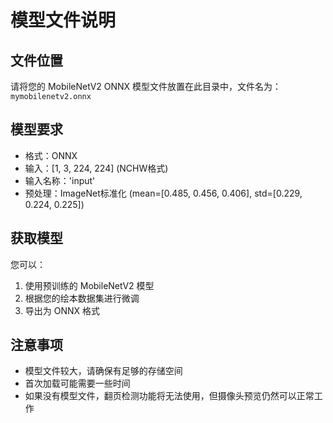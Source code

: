 # 模型文件说明

## 文件位置
请将您的 MobileNetV2 ONNX 模型文件放置在此目录中，文件名为：`mymobilenetv2.onnx`

## 模型要求
- 格式：ONNX
- 输入：[1, 3, 224, 224] (NCHW格式)
- 输入名称：'input'
- 预处理：ImageNet标准化 (mean=[0.485, 0.456, 0.406], std=[0.229, 0.224, 0.225])

## 获取模型
您可以：
1. 使用预训练的 MobileNetV2 模型
2. 根据您的绘本数据集进行微调
3. 导出为 ONNX 格式

## 注意事项
- 模型文件较大，请确保有足够的存储空间
- 首次加载可能需要一些时间
- 如果没有模型文件，翻页检测功能将无法使用，但摄像头预览仍然可以正常工作 